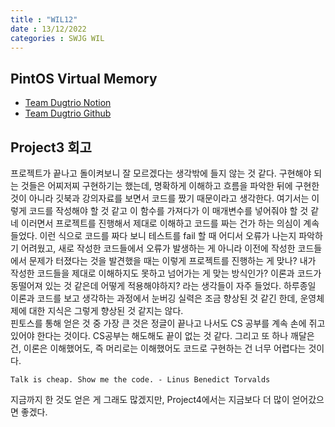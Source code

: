 ```yaml
---
title : "WIL12"
date : 13/12/2022
categories : SWJG WIL
---
```


## PintOS Virtual Memory

- [Team Dugtrio Notion](https://www.notion.so/yeonwooz/812c383ad1de43ec9430f72f64a7f774)
- [Team Dugtrio Github](https://github.com/Dugtrio-jss/pintos-kaist-dugtrio)

## Project3 회고

프로젝트가 끝나고 돌이켜보니 잘 모르겠다는 생각밖에 들지 않는 것 같다. 
구현해야 되는 것들은 어찌저찌 구현하기는 했는데, 명확하게 이해하고 흐름을 파악한 뒤에 구현한 것이 아니라 깃북과 강의자료를 보면서 코드를 짰기 때문이라고 생각한다. 
여기서는 이렇게 코드를 작성해야 할 것 같고 이 함수를 가져다가 이 매개변수를 넣어줘야 할 것 같네 이러면서 프로젝트를 진행해서 제대로 이해하고 코드를 짜는 건가 하는 의심이 계속 들었다. 
이런 식으로 코드를 짜다 보니 테스트를 fail 할 때 어디서 오류가 나는지 파악하기 어려웠고, 새로 작성한 코드들에서 오류가 발생하는 게 아니라 이전에 작성한 코드들에서 문제가 터졌다는 것을 발견했을 때는 이렇게 프로젝트를 진행하는 게 맞나? 내가 작성한 코드들을 제대로 이해하지도 못하고 넘어가는 게 맞는 방식인가? 이론과 코드가 동떨어져 있는 것 같은데 어떻게 적용해야하지? 라는 생각들이 자주 들었다. 
하루종일 이론과 코드를 보고 생각하는 과정에서 눈버깅 실력은 조금 향상된 것 같긴 한데, 운영체제에 대한 지식은 그렇게 향상된 것 같지는 않다.  
핀토스를 통해 얻은 것 중 가장 큰 것은 정글이 끝나고 나서도 CS 공부를 계속 손에 쥐고 있어야 한다는 것이다. 
CS공부는 해도해도 끝이 없는 것 같다. 
그리고 또 하나 깨달은 건, 이론은 이해했어도, 즉 머리로는 이해했어도 코드로 구현하는 건 너무 어렵다는 것이다. 

```
Talk is cheap. Show me the code. - Linus Benedict Torvalds 
```

지금까지 한 것도 얻은 게 그래도 많겠지만, Project4에서는 지금보다 더 많이 얻어갔으면 좋겠다.